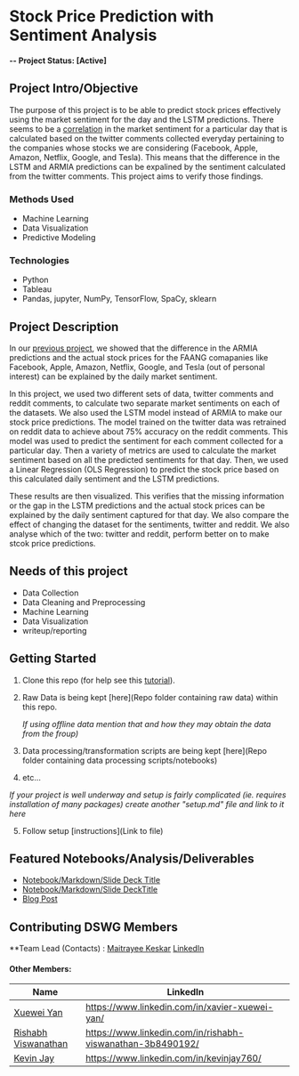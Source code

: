 # Stock Price Prediction with Sentiment Analysis

#### -- Project Status: [Active]

## Project Intro/Objective
The purpose of this project is to be able to predict stock prices effectively using the market sentiment for the day and the LSTM predictions.
There seems to be a [correlation](https://github.com/mmkeskar/Stock-Analysis-with-NLP) in the market sentiment for a particular day that is calculated based on the twitter comments collected everyday pertaining to the companies whose stocks we are considering (Facebook, Apple, Amazon, Netflix, Google, and Tesla). This means that the difference in the LSTM and ARMIA predictions can be expalined by the sentiment calculated from the twitter comments. This project aims to verify those findings.


### Methods Used
* Machine Learning
* Data Visualization
* Predictive Modeling


### Technologies
* Python
* Tableau
* Pandas, jupyter, NumPy, TensorFlow, SpaCy, sklearn

## Project Description
In our [previous project](https://github.com/mmkeskar/Stock-Analysis-with-NLP), we showed that the difference in the ARMIA predictions and the actual stock prices for the FAANG comapanies like Facebook, Apple, Amazon, Netflix, Google, and Tesla (out of personal interest) can be explained by the daily market sentiment. 

In this project, we used two different sets of data, twitter comments and reddit comments, to calculate two separate market sentiments on each of the datasets. We also used the  LSTM model instead of ARMIA to make our stock price predictions. The model trained on the twitter data was retrained on reddit data to achieve about 75% accuracy on the reddit comments. This model was used to predict the sentiment for each comment collected for a particular day. Then a variety of metrics are used to calculate the market sentiment based on all the predicted sentiments for that day. Then, we used a Linear Regression (OLS Regression) to predict the stock price based on this calculated daily sentiment and the LSTM predictions. 

These results are then visualized.
This verifies that the missing information or the gap in the LSTM predictions and the actual stock prices can be explained by the daily sentiment captured for that day. We also compare the effect of changing the dataset for the sentiments, twitter and reddit. We also analyse which of the two: twitter and reddit, perform better on to make stcok price predictions.


## Needs of this project

- Data Collection 
- Data Cleaning and Preprocessing
- Machine Learning
- Data Visualization
- writeup/reporting


## Getting Started

1. Clone this repo (for help see this [tutorial](https://help.github.com/articles/cloning-a-repository/)).
2. Raw Data is being kept [here](Repo folder containing raw data) within this repo.

    *If using offline data mention that and how they may obtain the data from the froup)*
    
3. Data processing/transformation scripts are being kept [here](Repo folder containing data processing scripts/notebooks)
4. etc...

*If your project is well underway and setup is fairly complicated (ie. requires installation of many packages) create another "setup.md" file and link to it here*  

5. Follow setup [instructions](Link to file)

## Featured Notebooks/Analysis/Deliverables
* [Notebook/Markdown/Slide Deck Title](link)
* [Notebook/Markdown/Slide DeckTitle](link)
* [Blog Post](link)


## Contributing DSWG Members

**Team Lead (Contacts) : [Maitrayee Keskar](https://github.com/mmkeskar) [LinkedIn](https://www.linkedin.com/in/maitrayee-keskar-0a426a19a/)

#### Other Members:

|Name     |  LinkedIn   | 
|---------|-----------------|
|[Xuewei Yan](https://github.com/XueweiYan)|    https://www.linkedin.com/in/xavier-xuewei-yan/     |
|[Rishabh Viswanathan](https://github.com/kevinjay760) |     https://www.linkedin.com/in/rishabh-viswanathan-3b8490192/    |
|[Kevin Jay](https://github.com/rishbob13) |    https://www.linkedin.com/in/kevinjay760/    |
